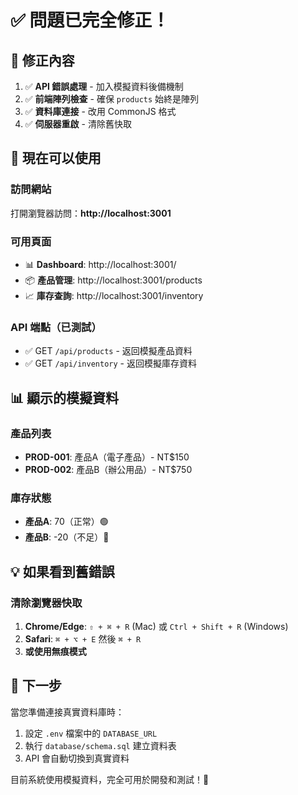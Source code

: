 # ✅ 問題已完全修正！

## 🎉 修正內容

1. ✅ **API 錯誤處理** - 加入模擬資料後備機制
2. ✅ **前端陣列檢查** - 確保 `products` 始終是陣列
3. ✅ **資料庫連接** - 改用 CommonJS 格式
4. ✅ **伺服器重啟** - 清除舊快取

## 🚀 現在可以使用

### 訪問網站
打開瀏覽器訪問：**http://localhost:3001**

### 可用頁面
- 📊 **Dashboard**: http://localhost:3001/
- 📦 **產品管理**: http://localhost:3001/products
- 📈 **庫存查詢**: http://localhost:3001/inventory

### API 端點（已測試）
- ✅ GET `/api/products` - 返回模擬產品資料
- ✅ GET `/api/inventory` - 返回模擬庫存資料

## 📊 顯示的模擬資料

### 產品列表
- **PROD-001**: 產品A（電子產品）- NT$150
- **PROD-002**: 產品B（辦公用品）- NT$750

### 庫存狀態
- **產品A**: 70（正常）🟢
- **產品B**: -20（不足）🔴

## 💡 如果看到舊錯誤

### 清除瀏覽器快取
1. **Chrome/Edge**: `⇧ + ⌘ + R` (Mac) 或 `Ctrl + Shift + R` (Windows)
2. **Safari**: `⌘ + ⌥ + E` 然後 `⌘ + R`
3. **或使用無痕模式**

## 🎯 下一步

當您準備連接真實資料庫時：
1. 設定 `.env` 檔案中的 `DATABASE_URL`
2. 執行 `database/schema.sql` 建立資料表
3. API 會自動切換到真實資料

目前系統使用模擬資料，完全可用於開發和測試！🎊

